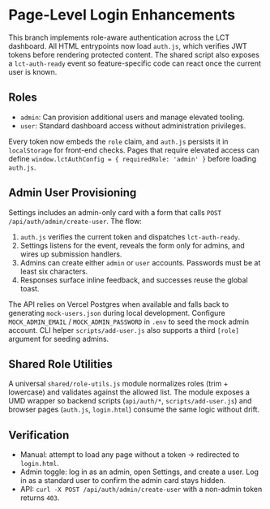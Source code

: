 # Page-Level Login Enhancements

This branch implements role-aware authentication across the LCT dashboard. All HTML entrypoints now load `auth.js`, which verifies JWT tokens before rendering protected content. The shared script also exposes a `lct-auth-ready` event so feature-specific code can react once the current user is known.

## Roles

- `admin`: Can provision additional users and manage elevated tooling.
- `user`: Standard dashboard access without administration privileges.

Every token now embeds the `role` claim, and `auth.js` persists it in `localStorage` for front-end checks. Pages that require elevated access can define `window.lctAuthConfig = { requiredRole: 'admin' }` before loading `auth.js`.

## Admin User Provisioning

Settings includes an admin-only card with a form that calls `POST /api/auth/admin/create-user`. The flow:

1. `auth.js` verifies the current token and dispatches `lct-auth-ready`.
2. Settings listens for the event, reveals the form only for admins, and wires up submission handlers.
3. Admins can create either `admin` or `user` accounts. Passwords must be at least six characters.
4. Responses surface inline feedback, and successes reuse the global toast.

The API relies on Vercel Postgres when available and falls back to generating `mock-users.json` during local development. Configure `MOCK_ADMIN_EMAIL` / `MOCK_ADMIN_PASSWORD` in `.env` to seed the mock admin account. CLI helper `scripts/add-user.js` also supports a third `[role]` argument for seeding admins.

## Shared Role Utilities

A universal `shared/role-utils.js` module normalizes roles (trim + lowercase) and validates against the allowed list. The module exposes a UMD wrapper so backend scripts (`api/auth/*`, `scripts/add-user.js`) and browser pages (`auth.js`, `login.html`) consume the same logic without drift.

## Verification

- Manual: attempt to load any page without a token → redirected to `login.html`.
- Admin toggle: log in as an admin, open Settings, and create a user. Log in as a standard user to confirm the admin card stays hidden.
- API: `curl -X POST /api/auth/admin/create-user` with a non-admin token returns `403`.

